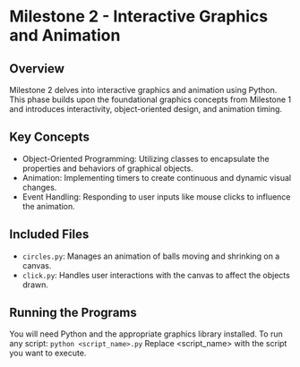 # Milestone 2 - Interactive Graphics and Animation

## Overview
Milestone 2 delves into interactive graphics and animation using Python. This phase builds upon the foundational graphics concepts from Milestone 1 and introduces interactivity, object-oriented design, and animation timing.

## Key Concepts
- Object-Oriented Programming: Utilizing classes to encapsulate the properties and behaviors of graphical objects.
- Animation: Implementing timers to create continuous and dynamic visual changes.
- Event Handling: Responding to user inputs like mouse clicks to influence the animation.

## Included Files
- `circles.py`: Manages an animation of balls moving and shrinking on a canvas.
- `click.py`: Handles user interactions with the canvas to affect the objects drawn.

## Running the Programs
You will need Python and the appropriate graphics library installed. To run any script:
`python <script_name>.py`
Replace <script_name> with the script you want to execute.